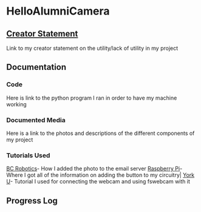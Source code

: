# HelloAlumniCamera

## [Creator Statement](https://docs.google.com/document/d/1hcS8t-yOIBbmYzG0sEeP-HjHTOhzTGEmskSifxIYWKU/edit?usp=sharing)
Link to my creator statement on the utility/lack of utility in my project

## Documentation
### Code
Here is link to the python program I ran in order to have my machine working
### Documented Media
Here is a link to the photos and descriptions of the different components of my project
### Tutorials Used
[BC Robotics](https://bc-robotics.com/tutorials/sending-email-attached-photo-using-python-raspberry-pi/)- How I added the photo to the email server
[Raspberry Pi](https://raspberrypihq.com/use-a-push-button-with-raspberry-pi-gpio/)- Where I got all of the information on adding the button to my circuitry|
[York U](https://www-users.york.ac.uk/~mjf5/shed_cam/src/USB%20webcam.html)- Tutorial I used for connecting the webcam and using fswebcam with it
## Progress Log

